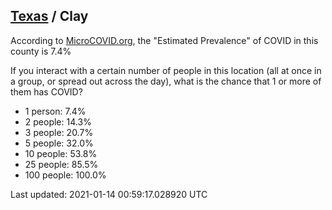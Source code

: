 
## [Texas](/united-states/texas) / Clay

According to [MicroCOVID.org](http://microcovid.org),
the "Estimated Prevalence" of COVID in this county is 7.4%

If you interact with a certain number of people in this location
(all at once in a group, or spread out across the day), what is the chance that
1 or more of them has COVID?

- 1 person: 7.4%
- 2 people: 14.3%
- 3 people: 20.7%
- 5 people: 32.0%
- 10 people: 53.8%
- 25 people: 85.5%
- 100 people: 100.0%

Last updated: 2021-01-14 00:59:17.028920 UTC
